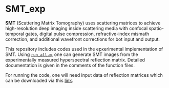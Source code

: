 # SMT_exp

**SMT** (Scattering Matrix Tomography) uses scattering matrices to achieve high-resolution deep imaging inside scattering media with confocal spatio-temporal gates, digital pulse compression, refractive-index mismath correction, and additional wavefront corrections for bot input and output.

This repository includes codes used in the epxerimental implementation of SMT.
Using [<code>run_all.m</code>](./reconstruct_SMT/run_all.m), one can generate SMT images from the experimentally measured hyperspectral reflection matrix.
Detailed documentation is given in the comments of the function files.

For running the code, one will need input data of reflection matrices which can be downloaded via this [link](https://drive.google.com/drive/folders/14cW9mIhvSdcnmH81uo_0kw_qVuHvjEXM?usp=share_link).
